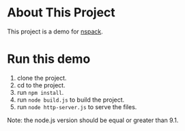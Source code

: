 About This Project
===================

This project is a demo for [nspack](https://github.com/clarencep/nspack).

Run this demo
=============

1. clone the project.
2. cd to the project.
3. run `npm install`.
4. run `node build.js` to build the project.
5. run `node http-server.js` to serve the files.

Note: the node.js version should be equal or greater than 9.1.


